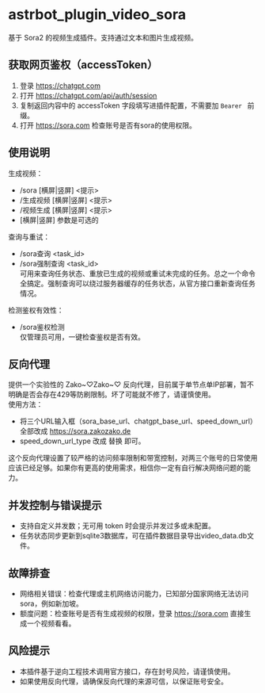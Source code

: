 # astrbot_plugin_video_sora

基于 Sora2 的视频生成插件。支持通过文本和图片生成视频。

## 获取网页鉴权（accessToken）
1. 登录 https://chatgpt.com
2. 打开 https://chatgpt.com/api/auth/session
3. 复制返回内容中的 accessToken 字段填写进插件配置，不需要加 `Bearer ` 前缀。
4. 打开 https://sora.com 检查账号是否有sora的使用权限。

## 使用说明
生成视频：
- /sora [横屏|竖屏] <提示>
- /生成视频 [横屏|竖屏] <提示>
- /视频生成 [横屏|竖屏] <提示>
- [横屏|竖屏] 参数是可选的

查询与重试：
- /sora查询 <task_id>  
- /sora强制查询 <task_id>  
可用来查询任务状态、重放已生成的视频或重试未完成的任务。总之一个命令全搞定。强制查询可以绕过服务器缓存的任务状态，从官方接口重新查询任务情况。

检测鉴权有效性：
- /sora鉴权检测  
仅管理员可用，一键检查鉴权是否有效。

## 反向代理
提供一个实验性的 <span>Zako~♡Zako~♡</span> 反向代理，目前属于单节点单IP部署，暂不明确是否会存在429等防刷限制。坏了可能就不修了，请谨慎使用。  
使用方法：  

- 将三个URL输入框（sora_base_url、chatgpt_base_url、speed_down_url）全部改成 https://sora.zakozako.de
- speed_down_url_type 改成 替换 即可。  

这个反向代理设置了较严格的访问频率限制和带宽控制，对两三个账号的日常使用应该已经足够。如果你有更高的使用需求，相信你一定有自行解决网络问题的能力。

## 并发控制与错误提示
- 支持自定义并发数；无可用 token 时会提示并发过多或未配置。
- 任务状态同步更新到sqlite3数据库，可在插件数据目录导出video_data.db文件。

## 故障排查
- 网络相关错误：检查代理或主机网络访问能力，已知部分国家网络无法访问sora，例如新加坡。
- 额度问题：检查账号是否有生成视频的权限，登录 https://sora.com 直接生成一个视频看看。

## 风险提示
- 本插件基于逆向工程技术调用官方接口，存在封号风险，请谨慎使用。
- 如果使用反向代理，请确保反向代理的来源可信，以保证账号安全。
